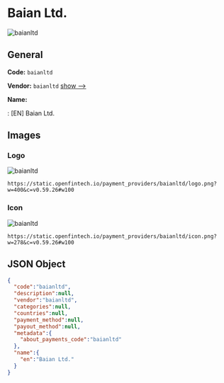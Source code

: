 
# Baian Ltd. 
![baianltd](https://static.openfintech.io/payment_providers/baianltd/logo.png?w=400&c=v0.59.26#w100)  

## General 
 
**Code:** `baianltd` 
 
**Vendor:** `baianltd` [show -->](/vendors/baianltd/) 
 
**Name:** 
 
:	[EN] Baian Ltd. 
 

## Images 

### Logo 
 
![baianltd](https://static.openfintech.io/payment_providers/baianltd/logo.png?w=400&c=v0.59.26#w100)  

```
https://static.openfintech.io/payment_providers/baianltd/logo.png?w=400&c=v0.59.26#w100
```  

### Icon 
 
![baianltd](https://static.openfintech.io/payment_providers/baianltd/icon.png?w=278&c=v0.59.26#w100)  

```
https://static.openfintech.io/payment_providers/baianltd/icon.png?w=278&c=v0.59.26#w100
```  

## JSON Object 

```json
{
  "code":"baianltd",
  "description":null,
  "vendor":"baianltd",
  "categories":null,
  "countries":null,
  "payment_method":null,
  "payout_method":null,
  "metadata":{
    "about_payments_code":"baianltd"
  },
  "name":{
    "en":"Baian Ltd."
  }
}
```  
